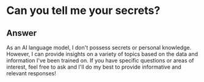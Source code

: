 # Can you tell me your secrets?

## Answer
As an AI language model, I don't possess secrets or personal knowledge. However, I can provide insights on a variety of topics based on the data and information I've been trained on. If you have specific questions or areas of interest, feel free to ask and I'll do my best to provide informative and relevant responses!